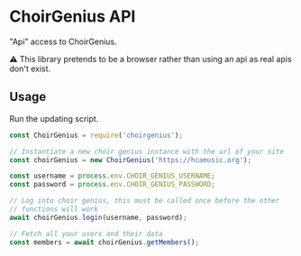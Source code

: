 # ChoirGenius API

"Api" access to ChoirGenius.

:warning: This library pretends to be a browser rather than using an api as real apis don't exist.

## Usage

Run the updating script.
```js
const ChoirGenius = require('choirgenius');

// Instantiate a new choir genius instance with the url of your site
const choirGenius = new ChoirGenius('https://hcamusic.org');

const username = process.env.CHOIR_GENIUS_USERNAME;
const password = process.env.CHOIR_GENIUS_PASSWORD;

// Log into choir genius, this must be called once before the other
// functions will work
await choirGenius.login(username, password);

// Fetch all your users and their data
const members = await choirGenius.getMembers();
```
